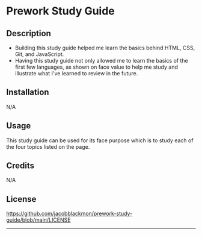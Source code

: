 # Prework Study Guide

## Description

- Building this study guide helped me learn the basics behind HTML, CSS, Git, and JavaScript.
- Having this study guide not only allowed me to learn the basics of the first few languages, as shown on face value to help me study and illustrate what I've learned to review in the future.

## Installation

N/A

## Usage

This study guide can be used for its face purpose which is to study each of the four topics listed on the page.

## Credits

N/A

## License

https://github.com/jacobblackmon/prework-study-guide/blob/main/LICENSE

---
